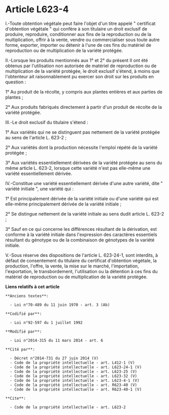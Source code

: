 # Article L623-4

I.-Toute obtention végétale peut faire l'objet d'un titre appelé " certificat d'obtention végétale " qui confère à son
titulaire un droit exclusif de produire, reproduire, conditionner aux fins de la reproduction ou de la multiplication, offrir
à la vente, vendre ou commercialiser sous toute autre forme, exporter, importer ou détenir à l'une de ces fins du matériel de
reproduction ou de multiplication de la variété protégée. 

II.-Lorsque les produits mentionnés aux 1° et 2° du présent II ont été obtenus par l'utilisation non autorisée de matériel de
reproduction ou de multiplication de la variété protégée, le droit exclusif s'étend, à moins que l'obtenteur ait
raisonnablement pu exercer son droit sur les produits en question : 

1° Au produit de la récolte, y compris aux plantes entières et aux parties de plantes ; 

2° Aux produits fabriqués directement à partir d'un produit de récolte de la variété protégée. 

III.-Le droit exclusif du titulaire s'étend : 

1° Aux variétés qui ne se distinguent pas nettement de la variété protégée au sens de l'article L. 623-2 ; 

2° Aux variétés dont la production nécessite l'emploi répété de la variété protégée ; 

3° Aux variétés essentiellement dérivées de la variété protégée au sens du même article L. 623-2, lorsque cette variété n'est
pas elle-même une variété essentiellement dérivée. 

IV.-Constitue une variété essentiellement dérivée d'une autre variété, dite " variété initiale ", une variété qui : 

1° Est principalement dérivée de la variété initiale ou d'une variété qui est elle-même principalement dérivée de la variété
initiale ; 

2° Se distingue nettement de la variété initiale au sens dudit article L. 623-2 ; 

3° Sauf en ce qui concerne les différences résultant de la dérivation, est conforme à la variété initiale dans l'expression
des caractères essentiels résultant du génotype ou de la combinaison de génotypes de la variété initiale. 

V.-Sous réserve des dispositions de l'article L. 623-24-1, sont interdits, à défaut de consentement du titulaire du
certificat d'obtention végétale, la production, l'offre, la vente, la mise sur le marché, l'importation, l'exportation, le
transbordement, l'utilisation ou la détention à ces fins du matériel de reproduction ou de multiplication de la variété
protégée.

**Liens relatifs à cet article**

	**Anciens textes**:

	  - Loi n°70-489 du 11 juin 1970 - art. 3 (Ab)

	**Codifié par**:

	  - Loi n°92-597 du 1 juillet 1992

	**Modifié par**:

	  - Loi n°2014-315 du 11 mars 2014 - art. 6

	**Cité par**:

	  - Décret n°2014-731 du 27 juin 2014 (V)
	  - Code de la propriété intellectuelle - art. L412-1 (V)
	  - Code de la propriété intellectuelle - art. L623-24-1 (V)
	  - Code de la propriété intellectuelle - art. L623-25 (V)
	  - Code de la propriété intellectuelle - art. L623-32 (V)
	  - Code de la propriété intellectuelle - art. L623-4-1 (V)
	  - Code de la propriété intellectuelle - art. R623-40 (V)
	  - Code de la propriété intellectuelle - art. R623-40-1 (V)

	**Cite**:

	  - Code de la propriété intellectuelle - art. L623-2
